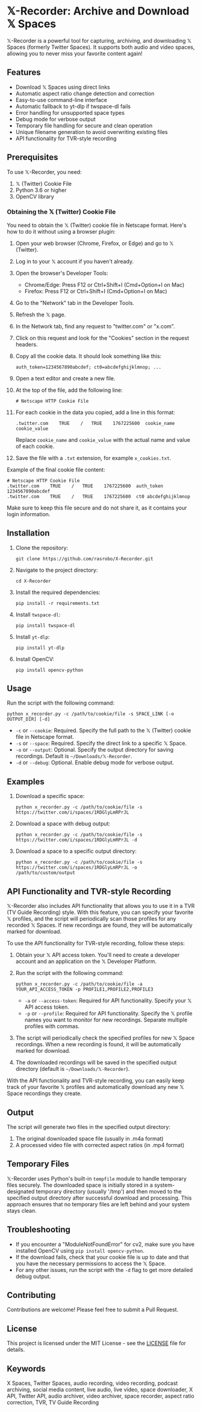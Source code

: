 # 𝕏-Recorder: Archive and Download 𝕏 Spaces

𝕏-Recorder is a powerful tool for capturing, archiving, and downloading 𝕏 Spaces (formerly Twitter Spaces). It supports both audio and video spaces, allowing you to never miss your favorite content again!

## Features

- Download 𝕏 Spaces using direct links
- Automatic aspect ratio change detection and correction
- Easy-to-use command-line interface
- Automatic fallback to yt-dlp if twspace-dl fails
- Error handling for unsupported space types
- Debug mode for verbose output
- Temporary file handling for secure and clean operation
- Unique filename generation to avoid overwriting existing files
- API functionality for TVR-style recording

## Prerequisites

To use 𝕏-Recorder, you need:

1. 𝕏 (Twitter) Cookie File
2. Python 3.6 or higher
3. OpenCV library

### Obtaining the 𝕏 (Twitter) Cookie File

You need to obtain the 𝕏 (Twitter) cookie file in Netscape format. Here's how to do it without using a browser plugin:

1. Open your web browser (Chrome, Firefox, or Edge) and go to 𝕏 (Twitter).

2. Log in to your 𝕏 account if you haven't already.

3. Open the browser's Developer Tools:
   - Chrome/Edge: Press F12 or Ctrl+Shift+I (Cmd+Option+I on Mac)
   - Firefox: Press F12 or Ctrl+Shift+I (Cmd+Option+I on Mac)

4. Go to the "Network" tab in the Developer Tools.

5. Refresh the 𝕏 page.

6. In the Network tab, find any request to "twitter.com" or "x.com".

7. Click on this request and look for the "Cookies" section in the request headers.

8. Copy all the cookie data. It should look something like this:
   ```
   auth_token=1234567890abcdef; ct0=abcdefghijklmnop; ...
   ```

9. Open a text editor and create a new file.

10. At the top of the file, add the following line:
    ```
    # Netscape HTTP Cookie File
    ```

11. For each cookie in the data you copied, add a line in this format:
    ```
    .twitter.com	TRUE	/	TRUE	1767225600	cookie_name	cookie_value
    ```
    Replace `cookie_name` and `cookie_value` with the actual name and value of each cookie.

12. Save the file with a `.txt` extension, for example `x_cookies.txt`.

Example of the final cookie file content:
```
# Netscape HTTP Cookie File
.twitter.com	TRUE	/	TRUE	1767225600	auth_token	1234567890abcdef
.twitter.com	TRUE	/	TRUE	1767225600	ct0	abcdefghijklmnop
```

Make sure to keep this file secure and do not share it, as it contains your login information.

## Installation

1. Clone the repository:
   ```
   git clone https://github.com/rasrobo/X-Recorder.git
   ```
2. Navigate to the project directory:
   ```
   cd X-Recorder
   ```
3. Install the required dependencies:
   ```
   pip install -r requirements.txt
   ```
4. Install `twspace-dl`:
   ```
   pip install twspace-dl
   ```
5. Install `yt-dlp`:
   ```
   pip install yt-dlp
   ```
6. Install OpenCV:
   ```
   pip install opencv-python
   ```

## Usage

Run the script with the following command:

```
python x_recorder.py -c /path/to/cookie/file -s SPACE_LINK [-o OUTPUT_DIR] [-d]
```

- `-c` or `--cookie`: Required. Specify the full path to the 𝕏 (Twitter) cookie file in Netscape format.
- `-s` or `--space`: Required. Specify the direct link to a specific 𝕏 Space.
- `-o` or `--output`: Optional. Specify the output directory for saving recordings. Default is `~/Downloads/𝕏-Recorder`.
- `-d` or `--debug`: Optional. Enable debug mode for verbose output.

## Examples

1. Download a specific space:
   ```
   python x_recorder.py -c /path/to/cookie/file -s https://twitter.com/i/spaces/1RDGlyLmRPrJL
   ```

2. Download a space with debug output:
   ```
   python x_recorder.py -c /path/to/cookie/file -s https://twitter.com/i/spaces/1RDGlyLmRPrJL -d
   ```

3. Download a space to a specific output directory:
   ```
   python x_recorder.py -c /path/to/cookie/file -s https://twitter.com/i/spaces/1RDGlyLmRPrJL -o /path/to/custom/output
   ```

## API Functionality and TVR-style Recording

𝕏-Recorder also includes API functionality that allows you to use it in a TVR (TV Guide Recording) style. With this feature, you can specify your favorite 𝕏 profiles, and the script will periodically scan those profiles for any recorded 𝕏 Spaces. If new recordings are found, they will be automatically marked for download.

To use the API functionality for TVR-style recording, follow these steps:

1. Obtain your 𝕏 API access token. You'll need to create a developer account and an application on the 𝕏 Developer Platform.

2. Run the script with the following command:
   ```
   python x_recorder.py -c /path/to/cookie/file -a YOUR_API_ACCESS_TOKEN -p PROFILE1,PROFILE2,PROFILE3
   ```
   - `-a` or `--access-token`: Required for API functionality. Specify your 𝕏 API access token.
   - `-p` or `--profile`: Required for API functionality. Specify the 𝕏 profile names you want to monitor for new recordings. Separate multiple profiles with commas.

3. The script will periodically check the specified profiles for new 𝕏 Space recordings. When a new recording is found, it will be automatically marked for download.

4. The downloaded recordings will be saved in the specified output directory (default is `~/Downloads/𝕏-Recorder`).

With the API functionality and TVR-style recording, you can easily keep track of your favorite 𝕏 profiles and automatically download any new 𝕏 Space recordings they create.

## Output

The script will generate two files in the specified output directory:
1. The original downloaded space file (usually in .m4a format)
2. A processed video file with corrected aspect ratios (in .mp4 format)

## Temporary Files

𝕏-Recorder uses Python's built-in `tempfile` module to handle temporary files securely. The downloaded space is initially stored in a system-designated temporary directory (usually '/tmp') and then moved to the specified output directory after successful download and processing. This approach ensures that no temporary files are left behind and your system stays clean.

## Troubleshooting

- If you encounter a "ModuleNotFoundError" for cv2, make sure you have installed OpenCV using `pip install opencv-python`.
- If the download fails, check that your cookie file is up to date and that you have the necessary permissions to access the 𝕏 Space.
- For any other issues, run the script with the `-d` flag to get more detailed debug output.

## Contributing

Contributions are welcome! Please feel free to submit a Pull Request.

## License

This project is licensed under the MIT License - see the [LICENSE](LICENSE) file for details.

## Keywords

X Spaces, Twitter Spaces, audio recording, video recording, podcast archiving, social media content, live audio, live video, space downloader, X API, Twitter API, audio archiver, video archiver, space recorder, aspect ratio correction, TVR, TV Guide Recording

